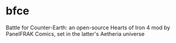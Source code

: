 # bfce
Battle for Counter-Earth: an open-source Hearts of Iron 4 mod by PanelFRAK Comics, set in the latter's Aetheria universe
